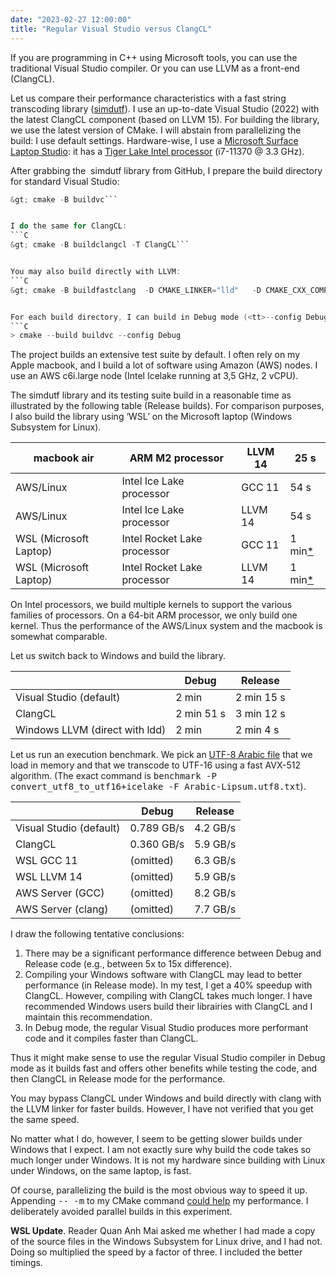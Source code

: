 ```yaml
---
date: "2023-02-27 12:00:00"
title: "Regular Visual Studio versus ClangCL"
---
```




If you are programming in C++ using Microsoft tools, you can use the traditional Visual Studio compiler. Or you can use LLVM as a front-end (ClangCL).

Let us compare their performance characteristics with a fast string transcoding library ([simdutf](https://github.com/simdutf/simdutf)). I use an up-to-date Visual Studio (2022) with the latest ClangCL component (based on LLVM 15). For building the library, we use the latest version of CMake. I will abstain from parallelizing the build: I use default settings. Hardware-wise, I use a [Microsoft Surface Laptop Studio](https://en.wikipedia.org/wiki/Surface_Laptop_Studio): it has a [Tiger Lake Intel processor](https://ark.intel.com/content/www/us/en/ark/products/196655/intel-core-i711370h-processor-12m-cache-up-to-4-80-ghz-with-ipu.html) (i7-11370 @ 3.3 GHz).

After grabbing the  simdutf library from GitHub, I prepare the build directory for standard Visual Studio:
```C
&gt; cmake -B buildvc```


I do the same for ClangCL:
```C
&gt; cmake -B buildclangcl -T ClangCL```


You may also build directly with LLVM:
```C
&gt; cmake -B buildfastclang  -D CMAKE_LINKER="lld"   -D CMAKE_CXX_COMPILER=clang++  -D CMAKE_C_COMPILER=clang -D CMAKE_RC_COMPILER=llvm-rc```


For each build directory, I can build in Debug mode (<tt>--config Debug</tt>) or in Release mode (<tt>--config Release</tt>) with commands such as
```C
> cmake --build buildvc --config Debug
```


The project builds an extensive test suite by default. I often rely on my Apple macbook, and I build a lot of software using Amazon (AWS) nodes. I use an AWS c6i.large node (Intel Icelake running at 3,5 GHz, 2 vCPU).

The simdutf library and its testing suite build in a reasonable time as illustrated by the following table (Release builds). For comparison purposes, I also build the library using &lsquo;WSL&rsquo; on the Microsoft laptop (Windows Subsystem for Linux).

macbook air              |ARM M2 processor         |LLVM 14                  |25 s                     |
-------------------------|-------------------------|-------------------------|-------------------------|
AWS/Linux                |Intel Ice Lake processor |GCC 11                   |54 s                     |
AWS/Linux                |Intel Ice Lake processor |LLVM 14                  |54 s                     |
WSL (Microsoft Laptop)   |Intel Rocket Lake processor |GCC 11                   |1 min[*](#wslperf)       |
WSL (Microsoft Laptop)   |Intel Rocket Lake processor |LLVM 14                  |1 min[*](#wslperf)       |


On Intel processors, we build multiple kernels to support the various families of processors. On a 64-bit ARM processor, we only build one kernel. Thus the performance of the AWS/Linux system and the macbook is somewhat comparable.

Let us switch back to Windows and build the library.

&nbsp;                   |Debug                    |Release                  |
-------------------------|-------------------------|-------------------------|
Visual Studio (default)  |2 min                    |2 min 15 s               |
ClangCL                  |2 min 51 s               |3 min 12 s               |
Windows LLVM (direct with ldd) |2 min                    |2 min 4 s                |


Let us run an execution benchmark. We pick an [UTF-8 Arabic file](https://raw.githubusercontent.com/lemire/unicode_lipsum/main/lipsum/Arabic-Lipsum.utf8.txt) that we load in memory and that we transcode to UTF-16 using a fast AVX-512 algorithm. (The exact command is <tt>benchmark -P convert_utf8_to_utf16+icelake -F Arabic-Lipsum.utf8.txt</tt>).

&nbsp;                   |Debug                    |Release                  |
-------------------------|-------------------------|-------------------------|
Visual Studio (default)  |0.789 GB/s               |4.2 GB/s                 |
ClangCL                  |0.360 GB/s               |5.9 GB/s                 |
WSL GCC 11               |(omitted)                |6.3 GB/s                 |
WSL LLVM 14              |(omitted)                |5.9 GB/s                 |
AWS Server (GCC)         |(omitted)                |8.2 GB/s                 |
AWS Server (clang)       |(omitted)                |7.7 GB/s                 |


I draw the following tentative conclusions:

1. There may be a significant performance difference between Debug and Release code (e.g., between 5x to 15x difference).
1. Compiling your Windows software with ClangCL may lead to better performance (in Release mode). In my test, I get a 40% speedup with ClangCL. However, compiling with ClangCL takes much longer. I have recommended Windows users build their librairies with ClangCL and I maintain this recommendation.
1. In Debug mode, the regular Visual Studio produces more performant code and it compiles faster than ClangCL.


Thus it might make sense to use the regular Visual Studio compiler in Debug mode as it builds fast and offers other benefits while testing the code, and then ClangCL in Release mode for the performance.

You may bypass ClangCL under Windows and build directly with clang with the LLVM linker for faster builds. However, I have not verified that you get the same speed.

No matter what I do, however, I seem to be getting slower builds under Windows that I expect. I am not exactly sure why build the code takes so much longer under Windows. It is not my hardware since building with Linux under Windows, on the same laptop, is fast.

Of course, parallelizing the build is the most obvious way to speed it up. Appending <tt>-- -m</tt> to my CMake command [could help](https://stackoverflow.com/questions/43135534/cmake-and-slow-msvc-compilation) my performance. I deliberately avoided parallel builds in this experiment.

__<a name="wslperf"></a>WSL Update__. Reader Quan Anh Mai asked me whether I had made a copy of the source files in the Windows Subsystem for Linux drive, and I had not. Doing so multiplied the speed by a factor of three. I included the better timings.

